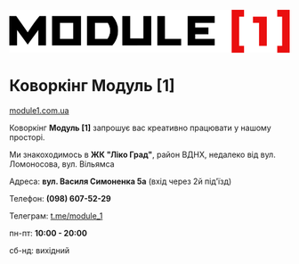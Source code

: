![Коворкинг Модуль [1]](logo_1.png)

# Коворкінг Модуль [1]

[module1.com.ua](https://module1.com.ua/)

Коворкінг **Модуль [1]** запрошує вас креативно працювати у нашому просторі.

Ми знакоходимось в **ЖК "Ліко Град"**, район ВДНХ, недалеко від вул. Ломоносова, вул. Вільямса



Адреса: **вул. Василя Симоненка 5а** (вхід через 2й під'їзд)

Телефон: **(098) 607-52-29**

Телеграм: [t.me/module_1](https://t.me/module_1)

пн-пт: **10:00 - 20:00**

cб-нд: вихідний